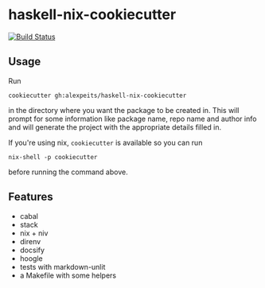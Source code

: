 # haskell-nix-cookiecutter

[![Build Status](https://travis-ci.org/alexpeits/haskell-nix-cookiecutter.svg?branch=master)](https://travis-ci.org/alexpeits/haskell-nix-cookiecutter)

## Usage

Run

```
cookiecutter gh:alexpeits/haskell-nix-cookiecutter
```

in the directory where you want the package to be created in. This will prompt
for some information like package name, repo name and author info and will
generate the project with the appropriate details filled in.

If you're using nix, `cookiecutter` is available so you can run

```
nix-shell -p cookiecutter
```

before running the command above.

## Features

- cabal
- stack
- nix + niv
- direnv
- docsify
- hoogle
- tests with markdown-unlit
- a Makefile with some helpers
